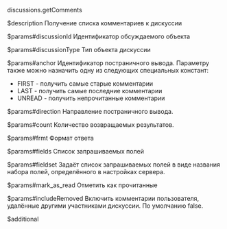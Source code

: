 discussions.getComments

$description
Получение списка комментариев к дискуссии

$params#discussionId
Идентификатор обсуждаемого объекта

$params#discussionType
Тип объекта дискуссии

$params#anchor
Идентификатор постраничного вывода.
Параметру также можно назначить одну из следующих специальных констант:

* FIRST - получить самые старые комментарии
* LAST - получить самые последние комментарии
* UNREAD - получить непрочитанные комментарии

$params#direction
Направление постраничного вывода.

$params#count
Количество возвращаемых результатов.

$params#frmt
Формат ответа

$params#fields
Список запрашиваемых полей

$params#fieldset
Задаёт список запрашиваемых полей в виде названия набора полей, определённого в настройках сервера.

$params#mark_as_read
Отметить как прочитанные

$params#includeRemoved
Включить комментарии пользователя, удалённые другими участниками дискуссии. По умолчанию false.

$additional

